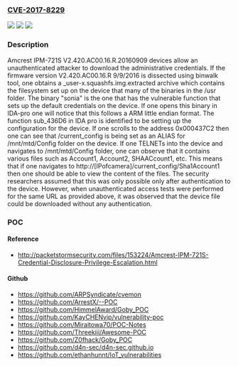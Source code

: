 ### [CVE-2017-8229](https://cve.mitre.org/cgi-bin/cvename.cgi?name=CVE-2017-8229)
![](https://img.shields.io/static/v1?label=Product&message=n%2Fa&color=blue)
![](https://img.shields.io/static/v1?label=Version&message=n%2Fa&color=blue)
![](https://img.shields.io/static/v1?label=Vulnerability&message=n%2Fa&color=brighgreen)

### Description

Amcrest IPM-721S V2.420.AC00.16.R.20160909 devices allow an unauthenticated attacker to download the administrative credentials. If the firmware version V2.420.AC00.16.R 9/9/2016 is dissected using binwalk tool, one obtains a _user-x.squashfs.img.extracted archive which contains the filesystem set up on the device that many of the binaries in the /usr folder. The binary "sonia" is the one that has the vulnerable function that sets up the default credentials on the device. If one opens this binary in IDA-pro one will notice that this follows a ARM little endian format. The function sub_436D6 in IDA pro is identified to be setting up the configuration for the device. If one scrolls to the address 0x000437C2 then one can see that /current_config is being set as an ALIAS for /mnt/mtd/Config folder on the device. If one TELNETs into the device and navigates to /mnt/mtd/Config folder, one can observe that it contains various files such as Account1, Account2, SHAACcount1, etc. This means that if one navigates to http://[IPofcamera]/current_config/Sha1Account1 then one should be able to view the content of the files. The security researchers assumed that this was only possible only after authentication to the device. However, when unauthenticated access tests were performed for the same URL as provided above, it was observed that the device file could be downloaded without any authentication.

### POC

#### Reference
- http://packetstormsecurity.com/files/153224/Amcrest-IPM-721S-Credential-Disclosure-Privilege-Escalation.html

#### Github
- https://github.com/ARPSyndicate/cvemon
- https://github.com/ArrestX/--POC
- https://github.com/HimmelAward/Goby_POC
- https://github.com/KayCHENvip/vulnerability-poc
- https://github.com/Miraitowa70/POC-Notes
- https://github.com/Threekiii/Awesome-POC
- https://github.com/Z0fhack/Goby_POC
- https://github.com/d4n-sec/d4n-sec.github.io
- https://github.com/ethanhunnt/IoT_vulnerabilities

